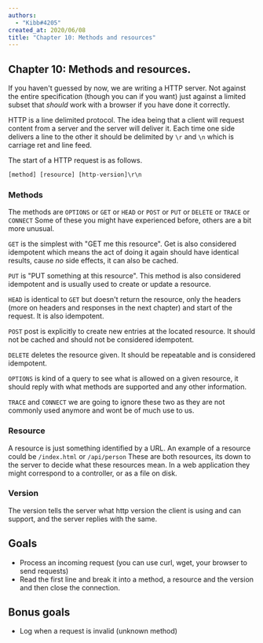 ```yaml
---
authors:
  - "Kibb#4205"
created_at: 2020/06/08
title: "Chapter 10: Methods and resources"
---
```


## Chapter 10: Methods and resources.

If you haven't guessed by now, we are writing a HTTP server. Not against the entire specification (though you can if you want)
just against a limited subset that *should* work with a browser if you have done it correctly.

HTTP is a line delimited protocol. The idea being that a client will request content from a server and the server will 
deliver it. 
Each time one side delivers a line to the other it should be delimited by `\r` and `\n` which is carriage ret and line feed.

The start of a HTTP request is as follows.

```txt
[method] [resource] [http-version]\r\n
```

### Methods

The methods are `OPTIONS` or `GET` or `HEAD` or `POST` or `PUT` or `DELETE` or `TRACE` or `CONNECT`
Some of these you might have experienced before, others are a bit more unusual.

`GET` is the simplest with "GET me this resource". Get is also considered idempotent which means the act of doing it again 
should have identical results, cause *no* side effects, it can also be cached.

`PUT` is "PUT something at this resource". This method is also considered idempotent and is usually used to create or update a resource.

`HEAD` is identical to `GET` but doesn't return the resource, only the headers (more on headers and responses in the next chapter) and start of the request. It is also idempotent.

`POST` post is explicitly to create new entries at the located resource. It should not be cached and should not be considered idempotent.

`DELETE` deletes the resource given. It should be repeatable and is considered idempotent.

`OPTIONS` is kind of a query to see what is allowed on a given resource, it should reply with what methods are supported and any other information.

`TRACE` and `CONNECT` we are going to ignore these two as they are not commonly used anymore and wont be of much use to us.


### Resource

A resource is just something identified by a URL. An example of a resource could be `/index.html` or `/api/person`
These are both resources, its down to the server to decide what these resources mean. In a web application they might 
correspond to a controller, or as a file on disk. 

### Version

The version tells the server what http version the client is using and can support, and the server replies with the same.

## Goals

- Process an incoming request (you can use curl, wget, your browser to send requests)
- Read the first line and break it into a method, a resource and the version and then close the connection. 

## Bonus goals

- Log when a request is invalid (unknown method) 